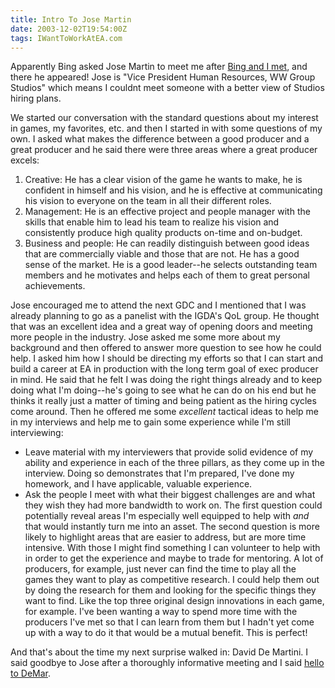 ```yaml
---
title: Intro To Jose Martin
date: 2003-12-02T19:54:00Z
tags: IWantToWorkAtEA.com
---
```

Apparently Bing asked Jose Martin to meet me after [Bing and I met][1], and there he appeared! Jose is "Vice President Human Resources, WW Group Studios" which means I couldnt meet someone with a better view of Studios hiring plans.

We started our conversation with the standard questions about my interest in games, my favorites, etc. and then I started in with some questions of my own. I asked what makes the difference between a good producer and a great producer and he said there were three areas where a great producer excels:

1. Creative: He has a clear vision of the game he wants to make, he is confident in himself and his vision, and he is effective at communicating his vision to everyone on the team in all their different roles.
1. Management: He is an effective project and people manager with the skills that enable him to lead his team to realize his vision and consistently produce high quality products on-time and on-budget.
1. Business and people: He can readily distinguish between good ideas that are commercially viable and those that are not. He has a good sense of the market. He is a good leader--he selects outstanding team members and he motivates and helps each of them to great personal achievements.

Jose encouraged me to attend the next GDC and I mentioned that I was already planning to go as a panelist with the IGDA's QoL group. He thought that was an excellent idea and a great way of opening doors and meeting more people in the industry. Jose asked me some more about my background and then offered to answer more question to see how he could help. I asked him how I should be directing my efforts so that I can start and build a career at EA in production with the long term goal of exec producer in mind. He said that he felt I was doing the right things already and to keep doing what I'm doing--he's going to see what he can do on his end but he thinks it really just a matter of timing and being patient as the hiring cycles come around. Then he offered me some *excellent* tactical ideas to help me in my interviews and help me to gain some experience while I'm still interviewing:

* Leave material with my interviewers that provide solid evidence of my ability and experience in each of the three pillars, as they come up in the interview. Doing so demonstrates that I'm prepared, I've done my homework, and I have applicable, valuable experience.
* Ask the people I meet with what their biggest challenges are and what they wish they had more bandwidth to work on. The first question could potentially reveal areas I'm especially well equipped to help with *and* that would instantly turn me into an asset. The second question is more likely to highlight areas that are easier to address, but are more time intensive. With those I might find something I can volunteer to help with in order to get the experience and maybe to trade for mentoring. A lot of producers, for example, just never can find the time to play all the games they want to play as competitive research. I could help them out by doing the research for them and looking for the specific things they want to find. Like the top three original design innovations in each game, for example. I've been wanting a way to spend more time with the producers I've met so that I can learn from them but I hadn't yet come up with a way to do it that would be a mutual benefit. This is perfect!

And that's about the time my next surprise walked in: David De Martini. I said goodbye to Jose after a thoroughly informative meeting and I said [hello to DeMar][2].

 [1]: /lunch-with-bing-gordon.html
 [2]: /a-quick-hello-with-david-de-martini.html


